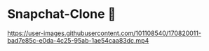# Snapchat-Clone 💛


https://user-images.githubusercontent.com/101108540/170820011-bad7e85c-e0da-4c25-95ab-1ae54caa83dc.mp4

